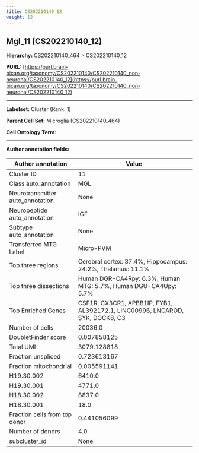 ```yaml
---
title: CS202210140_12
weight: 12
---
```

## Mgl_11 (CS202210140_12)
<b>Hierarchy: </b>
[CS202210140_464](../CS202210140_464) >
[CS202210140_12](../CS202210140_12)

**PURL:** [https://purl.brain-bican.org/taxonomy/CS202210140/CS202210140_non-neuronal/CS202210140_12](https://purl.brain-bican.org/taxonomy/CS202210140/CS202210140_non-neuronal/CS202210140_12)

---


**Labelset:** Cluster (Rank: 1)

**Parent Cell Set:** Microglia ([CS202210140_464](../CS202210140_464))



**Cell Ontology Term:** 

[MARKER GENES.]: #


---

[TRANSFERRED ANNOTATIONS.]: #


[AUTHOR ANNOTATION FIELDS.]: #


**Author annotation fields:**

| Author annotation | Value |
|-------------------|-------|
|Cluster ID|11|
|Class auto_annotation|MGL|
|Neurotransmitter auto_annotation|None|
|Neuropeptide auto_annotation|IGF|
|Subtype auto_annotation|None|
|Transferred MTG Label|Micro-PVM|
|Top three regions|Cerebral cortex: 37.4%, Hippocampus: 24.2%, Thalamus: 11.1%|
|Top three dissections|Human DGR-CA4Rpy: 6.3%, Human MTG: 5.7%, Human DGU-CA4Upy: 5.7%|
|Top Enriched Genes|CSF1R, CX3CR1, APBB1IP, FYB1, AL392172.1, LINC00996, LNCAROD, SYK, DOCK8, C3|
|Number of cells|20036.0|
|DoubletFinder score|0.007858125|
|Total UMI|3079.128818|
|Fraction unspliced|0.723613167|
|Fraction mitochondrial|0.005591141|
|H19.30.002|6410.0|
|H19.30.001|4771.0|
|H18.30.002|8837.0|
|H18.30.001|18.0|
|Fraction cells from top donor|0.441056099|
|Number of donors|4.0|
|subcluster_id|None|
